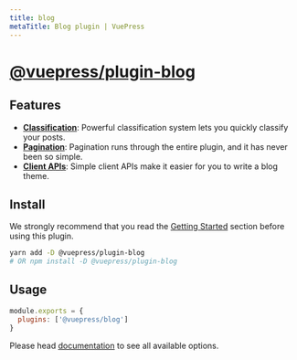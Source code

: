 ```yaml
---
title: blog
metaTitle: Blog plugin | VuePress
---
```


# [@vuepress/plugin-blog](https://github.com/vuepressjs/vuepress-plugin-blog)

## Features

- [**Classification**](https://vuepress-plugin-blog.ulivz.com/guide/getting-started.html#document-classifier):
Powerful classification system lets you quickly classify your posts.
- [**Pagination**](https://vuepress-plugin-blog.ulivz.com/guide/getting-started.html#pagination):
Pagination runs through the entire plugin, and it has never been so simple.
- [**Client APIs**](https://vuepress-plugin-blog.ulivz.com/client-api/): Simple client APIs make it easier for you to write a blog theme.

## Install

We strongly recommend that you read the [Getting Started](https://vuepress-plugin-blog.ulivz.com/guide/getting-started.html) section before using this plugin.

```bash
yarn add -D @vuepress/plugin-blog
# OR npm install -D @vuepress/plugin-blog
```

## Usage

```javascript
module.exports = {
  plugins: ['@vuepress/blog']
}
```

Please head [documentation](https://vuepress-theme-blog.ulivz.com/) to see all available options.
